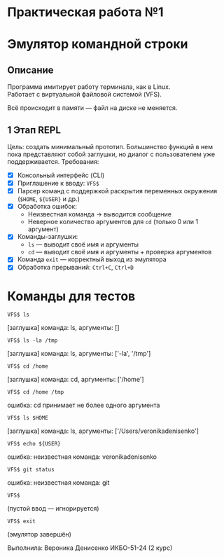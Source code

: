 # Практическая работа №1
# Эмулятор командной строки

## Описание
Программа имитирует работу терминала, как в Linux.  
Работает с виртуальной файловой системой (VFS).

Всё происходит в памяти — файл на диске не меняется.

## 1 Этап REPL
Цель: создать минимальный прототип. Большинство функций в нем пока
представляют собой заглушки, но диалог с пользователем уже поддерживается.
Требования:
- [x] Консольный интерфейс (CLI)
- [x] Приглашение к вводу: `VFS$ `
- [x] Парсер команд с поддержкой раскрытия переменных окружения (`$HOME`, `${USER}` и др.)
- [x] Обработка ошибок:
  - Неизвестная команда → выводится сообщение
  - Неверное количество аргументов для `cd` (только 0 или 1 аргумент)
- [x] Команды-заглушки:
  - `ls` — выводит своё имя и аргументы
  - `cd` — выводит своё имя и аргументы + проверка аргументов
- [x] Команда `exit` — корректный выход из эмулятора
- [x] Обработка прерываний: `Ctrl+C`, `Ctrl+D`

# Команды для тестов
```
VFS$ ls 
```
[заглушка] команда: ls, аргументы: []
```
VFS$ ls -la /tmp
```
[заглушка] команда: ls, аргументы: ['-la', '/tmp']

```
VFS$ cd /home
```
[заглушка] команда: cd, аргументы: ['/home']

```
VFS$ cd /home /tmp
```
ошибка: cd принимает не более одного аргумента

```
VFS$ ls $HOME
```
[заглушка] команда: ls, аргументы: ['/Users/veronikadenisenko']

```
VFS$ echo ${USER}
```
ошибка: неизвестная команда: veronikadenisenko

```
VFS$ git status
```
ошибка: неизвестная команда: git

```
VFS$
```
(пустой ввод — игнорируется)

```
VFS$ exit
```
(эмулятор завершён)

Выполнила: Вероника Денисенко ИКБО-51-24 (2 курс)

